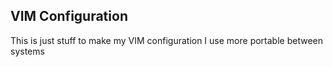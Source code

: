## VIM Configuration
This is just stuff to make my VIM configuration I use more portable between systems
